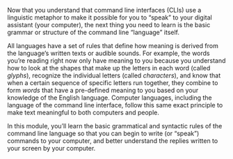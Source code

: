 Now that you understand that command line interfaces (CLIs) use a linguistic metaphor to make it possible for you to &ldquo;speak&rdquo; to your digital assistant (your computer), the next thing you need to learn is the basic grammar or structure of the command line &ldquo;language&rdquo; itself.

All languages have a set of rules that define how meaning is derived from the language&rsquo;s written texts or audible sounds. For example, the words you&rsquo;re reading right now only have meaning to you because you understand how to look at the shapes that make up the letters in each word (called *glyphs*), recognize the individual letters (called *characters*), and know that when a certain sequence of specific letters run together, they combine to form *words* that have a pre-defined meaning to you based on your knowledge of the English language. Computer languages, including the language of the command line interface, follow this same exact principle to make text meaningful to both computers and people.

In this module, you&rsquo;ll learn the basic grammatical and syntactic rules of the command line language so that you can begin to write (or &ldquo;speak&rdquo;) commands to your computer, and better understand the replies written to your screen by your computer.
